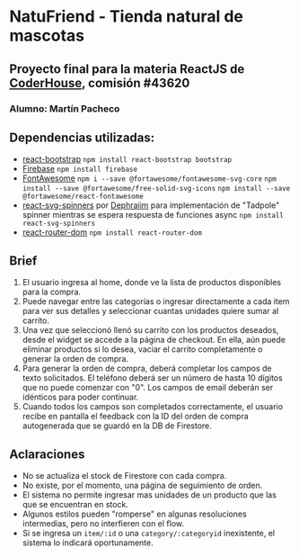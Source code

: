 # NatuFriend - Tienda natural de mascotas

## Proyecto final para la materia ReactJS de [CoderHouse](https://www.coderhouse.com), comisión #43620

### Alumno: Martín Pacheco

## Dependencias utilizadas:

-   [react-bootstrap](https://react-bootstrap.github.io/)
    `npm install react-bootstrap bootstrap`
-   [Firebase](https://firebase.google.com/)
    `npm install firebase`
-   [FontAwesome](https://fontawesome.com/v5/docs/web/use-with/react)
    `npm i --save @fortawesome/fontawesome-svg-core`
    `npm install --save @fortawesome/free-solid-svg-icons`
    `npm install --save @fortawesome/react-fontawesome`
-   [react-svg-spinners](https://github.com/dephraiim/react-svg-spinners) por [Dephraiim](https://github.com/dephraiim) para implementación de "Tadpole" spinner mientras se espera respuesta de funciones async
    `npm install react-svg-spinners`
-   [react-router-dom](https://reactrouter.com/en/main)
    `npm install react-router-dom`

## Brief

1.  El usuario ingresa al home, donde ve la lista de productos disponibles para la compra.
2.  Puede navegar entre las categorías o ingresar directamente a cada item para ver sus detalles y seleccionar cuantas unidades quiere sumar al carrito.
3.  Una vez que seleccionó llenó su carrito con los productos deseados, desde el widget se accede a la página de checkout. En ella, aún puede eliminar productos si lo desea, vaciar el carrito completamente o generar la orden de compra.
4.  Para generar la orden de compra, deberá completar los campos de texto solicitados. El teléfono deberá ser un número de hasta 10 dígitos que no puede comenzar con "0". Los campos de email deberán ser idénticos para poder continuar.
5.  Cuando todos los campos son completados correctamente, el usuario recibe en pantalla el feedback con la ID del orden de compra autogenerada que se guardó en la DB de Firestore.

## Aclaraciones

-   No se actualiza el stock de Firestore con cada compra.
-   No existe, por el momento, una página de seguimiento de orden.
-   El sistema no permite ingresar mas unidades de un producto que las que se encuentran en stock.
-   Algunos estilos pueden "romperse" en algunas resoluciones intermedias, pero no interfieren con el flow.
-   Si se ingresa un `item/:id` o una `category/:categoryid` inexistente, el sistema lo indicará oportunamente.
